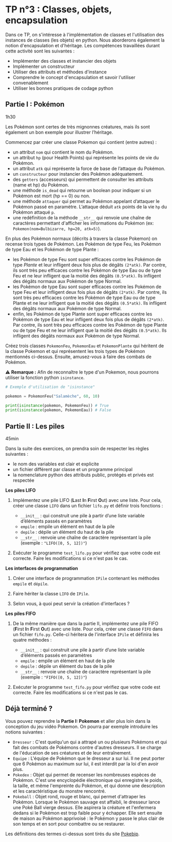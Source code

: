 # TP n°3 : Classes, objets, encapsulation

Dans ce TP, on s'intéresse à l'implémentation de classes et l'utilisation des instances de classes (les objets) en python. Nous aborderons également la notion d'encapsulation et d'héritage. Les compétences travaillées durant cette activité sont les suivantes :

- Implémenter des classes et instancier des objets
- Implémenter un constructeur
- Utiliser des attributs et méthodes d'instance
- Comprendre le concept d'encapsulation et savoir l'utiliser convenablement
- Utiliser les bonnes pratiques de codage python

## Partie I : Pokémon

1h30

Les Pokémon sont certes de très mignonnes créatures, mais ils sont également un bon exemple pour illustrer l’héritage.

Commencez par créer une classe Pokemon qui contient (entre autres) :

- un attribut `nom` qui contient le nom du Pokémon.
- un attribut `hp` (pour Health Points) qui représente les points de vie du Pokémon.
- un attribut `atk` qui représente la force de base de l’attaque du Pokémon.
- un `constructeur` pour instancier des Pokémon adéquatement.
- des `getters` (accesseurs) qui permettent de consulter les attributs (name et hp) du Pokémon.
- une méthode `is_dead` qui retourne un boolean pour indiquer si un Pokémon est mort (hp == 0) ou non.
- une méthode `attaquer` qui permet au Pokémon appelant d’attaquer le Pokémon passé en paramètre. L’attaque déduit `atk` points de la vie `hp` du Pokémon attaqué `p`.
- une redéfinition de la méthode `__str__` qui renvoie une chaîne de caractères permettant d'afficher les informations du Pokémon (ex: `Pokemon(nom=Bulbizarre, hp=20, atk=5)`).

En plus des Pokémon normaux (décrits à travers la classe Pokemon) on recense trois types de Pokémon. Les Pokémon de type Feu, les Pokémon de type Eau et les Pokémon de type Plante :

- les Pokémon de type Feu sont super efficaces contre les Pokémon de type _Plante_ et leur infligent deux fois plus de dégâts `(2*atk)`. Par contre, ils sont très peu efficaces contre les Pokémon de type Eau ou de type Feu et ne leur infligent que la moitié des dégâts `(0.5*atk)`. Ils infligent des dégâts normaux aux Pokémon de type Normal.
- les Pokémon de type Eau sont super efficaces contre les Pokémon de type Feu et leur infligent deux fois plus de dégâts `(2*atk)`. Par contre, ils sont très peu efficaces contre les Pokémon de type Eau ou de type Plante et ne leur
  infligent que la moitié des dégâts `(0.5*atk)`. Ils infligent des dégâts normaux
  aux Pokémon de type Normal.
- enfin, les Pokémon de type Plante sont super efficaces contre les Pokémon de type Eau et leur infligent deux fois plus de dégâts `(2*atk)`. Par contre, ils sont très peu efficaces contre les Pokémon de type Plante ou de type Feu et ne leur
  infligent que la moitié des dégâts `(0.5*atk)`. Ils infligent des dégâts normaux aux Pokémon de type Normal.

Créez trois classes `PokemonFeu`, `PokemonEau` et `PokemonPlante` qui héritent de la classe Pokemon et qui représentent les trois types de Pokémon mentionnés ci-dessus. Ensuite, amusez-vous à faire des combats de Pokémon.

⚠️ **Remarque :** Afin de reconnaître le type d'un Pokemon, nous pourrons utiliser la fonction python `isinstance`.

```python
# Exemple d'utilisation de "isinstance"

pokemon = PokemonFeu("Salamèche", 60, 10)

print(isinstance(pokemon, PokemonFeu)) # True
print(isinstance(pokemon, PokemonEau)) # False

```

## Partie II : Les piles

45min

Dans la suite des exercices, on prendra soin de respecter les règles suivantes :

- le nom des variables est clair et explicite
- un fichier différent par classe et un programme principal
- la nomenclature python des attributs public, protégés et privés est respectée

**Les piles LIFO**

1. Implémentez une pile LIFO (**L**ast **I**n **F**irst **O**ut) avec une liste. Pour cela, créer une classe `LIFO` dans un fichier `lifo.py` et définir trois fonctions :

   - `__init__` : qui construit une pile à partir d’une liste variable d’éléments passés en paramètres
   - `empile` : empile un élément en haut de la pile
   - `depile` : dépile un élément du haut de la pile
   - `__str__` : renvoie une chaîne de caractère représentant la pile (exemple : `"LIFO([0, 5, 12])"`)

1. Exécuter le programme `test_lifo.py` pour vérifiez que votre code est correcte. Faire les modifications si ce n'est pas le cas.

**Les interfaces de programmation**

1. Créer une interface de programmation `IPile` contenant les méthodes `empile` et `dépile`.

2. Faire hériter la classe `LIFO` de `IPile`.

3. Selon vous, à quoi peut servir la création d'interfaces ?

**Les piles FIFO**

1. De la même manière que dans la partie II, implémentez une pile FIFO (**F**irst **I**n **F**irst **O**ut) avec une liste. Pour cela, créer une classe `FIFO` dans un fichier `fifo.py`. Celle-ci héritera de l'interface `IPile` et définira les quatre méthodes :

   - `__init__` : qui construit une pile à partir d’une liste variable d’éléments passés en paramètres
   - `empile` : empile un élément en haut de la pile
   - `depile` : dépile un élément du bas de la pile
   - `__str__` : renvoie une chaîne de caractère représentant la pile (exemple : `"FIFO([0, 5, 12])"`)

2. Exécuter le programme `test_fifo.py` pour vérifiez que votre code est correcte. Faire les modifications si ce n'est pas le cas.

<!-- ## Partie IV : Héritage

1h00
 -->

<!-- 1. Modifier l'interface `IPile` pour qu'elle manipule des types d'objets explicitement spécifiés par l'utilisateur. Nous pourrons nous aider de l'exemple de la classe `LogGeneric` ci-dessous. -->
<!--
   Exemple de définition d'une classe générique en python.

   ```python
   from typing import TypeVar, Generic

   T = TypeVar('T')

   class LogGeneric(Generic[T]):
       def __init__(self, name: str, value: T) -> None:
           self._name = name
           self._value = value

       def set(self, new: T) -> None:
           self._value = new

       def get(self) -> T:
           return self._value

       def log(self) -> None:
           print(f"name={self._name} value={self._value}")
   ```

   Exemple d'utilisation d'une classe générique en python.

   ```python
   loggerFloat : LogGeneric[float] = LogGeneric("example1", 3.25)
   loggerList.log() # name=example1 value=3.25

   loggerList : LogGeneric[list] = LogGeneric("example2", [1, 2])
   loggerList.log() # name=example2 value=[1, 2]
   loggerList.set([4, 6, 8, 10, 12])
   loggerList.log() # name=example2 value=[4, 6, 8, 10, 12]
   ``` -->

<!-- 1. Changer les classes `LIFO` et `FIFO` en conséquence. -->

<!-- 1. Dans un fichier `test_pile.py`, créer une fonction `test_pile` qui prend en argument une pile quelconque d'entiers (c.à.d une pile qui vérifie l'interface `IPile[int]`) et qui réalise les opérations suivantes:

   - affiche la pile, empile 5; affiche la pile; empile 8; affiche la pile; dépile; affiche la pile; dépile;

   **_Note :_** On veillera à bien déclarer les types de retour et des arguments de la fonction. -->

<!-- 1. Créer dans ce même fichier un programme principal exécutant cette fonction sur une pile FIFO vide, sur une FIFO initialisée avec le liste `[1, 2, 3]` et sur une pile LIFO vide. Tester ce programme. -->

<!-- 1. Dans un fichier `pile_multiple.py`, créer un classe `PileMultiple` qui n'est autre qu'une pile composée de plusieurs piles d'entiers. Définir trois fonctions :

   - `__init__` : qui construit une pile à partir d’une liste variable de piles passées en paramètres
   - `empile` : empile un entier dans chacune des sous-piles
   - `depile` : dépile un entier dans chacune des sous-piles
   - `__str__` : renvoie une chaîne de caractère représentant la pile (exemple : `"PileMultiple([ LIFO([0, 5, 12]), FIFO([1, 2, 3]) ])"`)

   De quoi hérite cette classe ? Déclarer cette héritage dans votre code.

1. Dans le programme principal du fichier `test_pile.py`

   - créer une pile multiple constituée de deux piles FIFO et d'une pile LIFO
   - créer une pile multiple constituée d'une pile LIFO et de la pile multiple précédente

   Appliquer la fonction `test_pile` à ces deux piles multiples. Tester ce programme et vérifier que le résultat est cohérent. -->

## Déjà terminé ?

Vous pouvez reprendre la **Partie I: Pokemon** et aller plus loin dans la conception du jeu vidéo Pokemon. On pourra par exemple introduire les notions suivantes :

- `Dresseur` : C'est quelqu'un qui a attrapé un ou plusieurs Pokémons et qui fait des combats de Pokémons contre d'autres dresseurs. Il se charge de l'éducation de ses créatures et de leur entraînement.
- `Equipe` : L'équipe de Pokémon que le dresseur a sur lui. Il ne peut porter que 6 Pokémon au maximum sur lui, il est interdit par la loi d'en avoir plus.
- `Pokedex` : Objet qui permet de recenser les nombreuses espèces de Pokémon. C'est une encyclopédie électronique qui enregistre le poids, la taille, et même l'empreinte du Pokémon, et qui donne une description et les caractéristique du monstre rencontré.
- `Pokeball` : Objet rond, rouge et blanc, qui permet d'attraper les Pokémon. Lorsque le Pokémon sauvage est affaibli, le dresseur lance une Poké Ball vierge dessus. Elle aspirera la créature et l'enfermera dedans si le Pokémon est trop faible pour y échapper. Elle sert ensuite de maison au Pokémon apprivoisé : le Pokémon y passe le plus clair de son temps et en sort pour combattre ou se restaurer.

Les définitions des termes ci-dessus sont tirés du site [Pokebip](https://www.pokebip.com/page/general/lexique).
